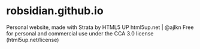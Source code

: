 # robsidian.github.io
Personal website, made with Strata by HTML5 UP
html5up.net | @ajlkn
Free for personal and commercial use under the CCA 3.0 license (html5up.net/license)


